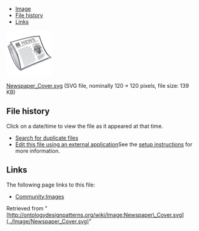 * [Image](../Image/Newspaper_Cover.svg#file)
* [File history](../Image/Newspaper_Cover.svg#filehistory)
* [Links](../Image/Newspaper_Cover.svg#filelinks)

[![Image:Newspaper Cover.svg](../images/thumb/1/11/Newspaper_Cover.svg/120px-Newspaper_Cover.svg.png)](../images/1/11/Newspaper_Cover.svg)  

[Newspaper\_Cover.svg](../images/1/11/Newspaper_Cover.svg "Newspaper Cover.svg")‎  (SVG file, nominally 120 × 120 pixels, file size: 139 KB)





## File history

Click on a date/time to view the file as it appeared at that time.



  
* [Search for duplicate files](http://ontologydesignpatterns.org/wiki/Special:FileDuplicateSearch/Newspaper_Cover.svg "Special:FileDuplicateSearch/Newspaper Cover.svg")
* [Edit this file using an external application](http://ontologydesignpatterns.org/wiki/index.php?title=Image:Newspaper_Cover.svg&action=edit&externaledit=true&mode=file "Image:Newspaper Cover.svg")See the [setup instructions](http://www.mediawiki.org/wiki/Manual:External_editors "http://www.mediawiki.org/wiki/Manual:External_editors") for more information.

## Links



The following page links to this file:


* [Community:Images](../Community/Images "Community:Images")


Retrieved from "[http://ontologydesignpatterns.org/wiki/Image:Newspaper\_Cover.svg](../Image/Newspaper_Cover.svg)"